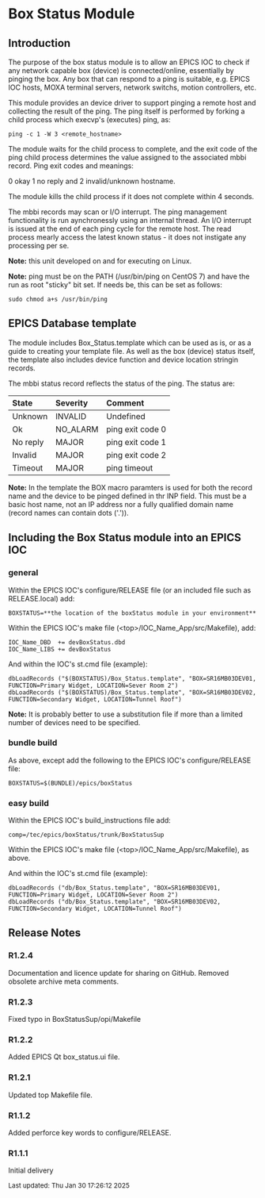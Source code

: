 # Box Status Module

## Introduction

The purpose of the box status module is to allow an EPICS IOC to check if any
network capable box (device) is connected/online, essentially by pinging the box.
Any box that can respond to a ping is suitable, e.g. EPICS IOC hosts, MOXA
terminal servers, network switchs, motion controllers, etc.

This module provides an device driver to support pinging a remote host and
collecting the result of the ping.
The ping itself is performed by forking a child process which execvp's (executes)
ping, as:

    ping -c 1 -W 3 <remote_hostname>

The module waits for the child process to complete, and the exit code of the
ping child process determines the value assigned to the associated mbbi
record.
Ping exit codes and meanings:

   0   okay
   1   no reply and
   2   invalid/unknown hostname.

The module kills the child process if it does not complete within 4 seconds.

The mbbi records may scan or I/O interrupt.
The ping management functionality is run aynchronessly using an internal thread.
An I/O interrupt is issued at the end of each ping cycle for the remote host.
The read process mearly access the latest known status - it does not instigate
any processing per se.

__Note:__ this unit developed on and for executing on Linux.

__Note:__ ping must be on the PATH (/usr/bin/ping on CentOS 7) and have the run
as root "sticky" bit set.
If needs be, this can be set as follows:

    sudo chmod a+s /usr/bin/ping

## EPICS Database template

The module includes Box_Status.template which can be used as is, or as a guide
to creating your template file.
As well as the box (device) status itself, the template also includes device
function and device location stringin records.

The mbbi status record reflects the status of the ping.
The status are:

| State    | Severity | Comment          |
|:---------|:---------|:-----------------|
| Unknown  | INVALID  | Undefined        |
| Ok       | NO_ALARM | ping exit code 0 |
| No reply | MAJOR    | ping exit code 1 |
| Invalid  | MAJOR    | ping exit code 2 |
| Timeout  | MAJOR    | ping timeout     |


__Note:__ In the template the BOX macro paramters is used for both the record
name and the device to be pinged defined in thr INP field.
This must be a basic host name, not an IP address nor a fully qualified domain
name (record names can contain dots ('.')).

## Including the Box Status module into an EPICS IOC

### general

Within the EPICS IOC's configure/RELEASE file (or an included file such as
RELEASE.local) add:

    BOXSTATUS=**the location of the boxStatus module in your environment**

Within the EPICS IOC's make file (&lt;top&gt;/IOC_Name_App/src/Makefile), add:

    IOC_Name_DBD  += devBoxStatus.dbd
    IOC_Name_LIBS += devBoxStatus

And within the IOC's st.cmd file (example):

    dbLoadRecords ("$(BOXSTATUS)/Box_Status.template", "BOX=SR16MB03DEV01, FUNCTION=Primary Widget, LOCATION=Sever Room 2")
    dbLoadRecords ("$(BOXSTATUS)/Box_Status.template", "BOX=SR16MB03DEV02, FUNCTION=Secondary Widget, LOCATION=Tunnel Roof")

__Note:__ It is probably better to use a substitution file if more than a limited
number of devices need to be specified.


### bundle build

As above, except add the following to the EPICS IOC's configure/RELEASE file:

    BOXSTATUS=$(BUNDLE)/epics/boxStatus

### easy build

Within the EPICS IOC's build_instructions file add:

    comp=/tec/epics/boxStatus/trunk/BoxStatusSup

Within the EPICS IOC's make file (&lt;top&gt;/IOC_Name_App/src/Makefile), as above.

And within the IOC's st.cmd file (example):

    dbLoadRecords ("db/Box_Status.template", "BOX=SR16MB03DEV01, FUNCTION=Primary Widget, LOCATION=Sever Room 2")
    dbLoadRecords ("db/Box_Status.template", "BOX=SR16MB03DEV02, FUNCTION=Secondary Widget, LOCATION=Tunnel Roof")


## Release Notes

### R1.2.4

Documentation and licence update for sharing on GitHub.
Removed obsolete archive meta comments.

### R1.2.3

Fixed typo in BoxStatusSup/opi/Makefile

### R1.2.2

Added EPICS Qt box_status.ui file.

### R1.2.1

Updated top Makefile file.

### R1.1.2

Added perforce key words to configure/RELEASE.

### R1.1.1

Initial delivery


<font size="-1">Last updated: Thu Jan 30 17:26:12 2025</font>
<br>

